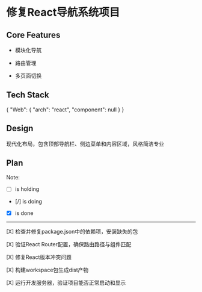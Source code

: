 # 修复React导航系统项目

## Core Features

- 模块化导航

- 路由管理

- 多页面切换

## Tech Stack

{
  "Web": {
    "arch": "react",
    "component": null
  }
}

## Design

现代化布局，包含顶部导航栏、侧边菜单和内容区域，风格简洁专业

## Plan

Note: 

- [ ] is holding
- [/] is doing
- [X] is done

---

[X] 检查并修复package.json中的依赖项，安装缺失的包

[X] 验证React Router配置，确保路由路径与组件匹配

[X] 修复React版本冲突问题

[X] 构建workspace包生成dist产物

[X] 运行开发服务器，验证项目能否正常启动和显示
